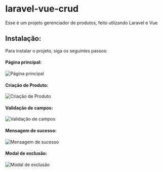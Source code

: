 # laravel-vue-crud
Esse é um projeto gerenciador de produtos, feito utlizando Laravel e Vue

## Instalação:
Para instalar o projeto, siga os seguintes passos:

#### Página principal:
![Página principal](https://user-images.githubusercontent.com/49663146/246686397-125ce613-9258-4e2b-adf2-418541b25da8.png)

#### Criação de Produto:
![Criação de Produto](https://user-images.githubusercontent.com/49663146/246686473-ff261e7c-1235-48a3-9fc5-38c8ae5668b6.png)

#### Validação de campos:
![Validação de campos](https://user-images.githubusercontent.com/49663146/246686499-d9ac2738-f9be-4601-82c5-e3c079f8f911.png)

#### Mensagem de sucesso:
![Mensagem de sucesso](https://user-images.githubusercontent.com/49663146/246686643-e1e6fd43-069a-403e-a012-be558a12ff95.png)

#### Modal de exclusão:
![Modal de exclusão](https://user-images.githubusercontent.com/49663146/246686397-125ce613-9258-4e2b-adf2-418541b25da8.png)

